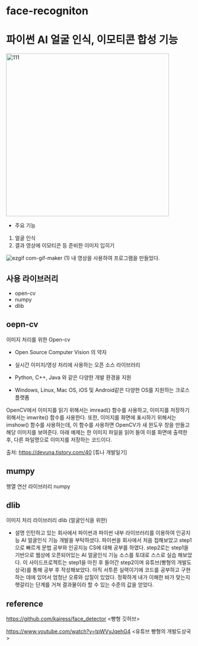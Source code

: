 ﻿# face-recogniton
 
 
 
 # 파이썬 AI 얼굴 인식, 이모티콘 합성 기능
 
 <img width="439" alt="111" src="https://user-images.githubusercontent.com/78295968/124686441-1b91ac80-df0e-11eb-896c-51ccf5c27a98.png">

 
 - 주요 기능
 1. 얼굴 인식
 2. 결과 영상에 이모티콘 등 준비한 이미지 입히기
 
 ![ezgif com-gif-maker (1)](https://user-images.githubusercontent.com/78295968/124685882-1718c400-df0d-11eb-9efc-c75b34439608.gif)
내 영상을 사용하여 프로그램을 만들었다.


 
 ## 사용 라이브러리
 - open-cv 
 - numpy 
 - dlib
 
 ## oepn-cv
 이미지 처리를 위한 Open-cv
 
- Open Source Computer Vision 의 약자

- 실시간 이미지/영상 처리에 사용하는 오픈 소스 라이브러리 

- Python, C++, Java 와 같은 다양한 개발 환경을 지원

- Windows, Linux, Mac OS, iOS 및 Android같은 다양한 OS를 지원하는 크로스 플랫폼

OpenCV에서 이미지를 읽기 위해서는 imread() 함수를 사용하고, 이미지를 저장하기 위해서는 imwrite() 함수를 사용한다. 또한, 이미지를 화면에 표시하기 위해서는 imshow() 함수를 사용하는데, 이 함수를 사용하면 OpenCV가 새 윈도우 창을 만들고 해당 이미지를 보여준다. 아래 예제는 한 이미지 파일을 읽어 들여 이를 화면에 출력한 후, 다른 파일명으로 이미지를 저장하는 코드이다.



출처: https://devuna.tistory.com/40 [튜나 개발일기]
 
 ## mumpy
 행열 연산 라이브러리 numpy
 
 ## dlib
 이미지 처리 라이브러리 dlib (얼굴인식을 위한)
 
 - 설명
 인턴하고 있는 회사에서 파이썬과 파이썬 내부 라이브러리를 이용하여 인공지능 AI 얼굴인식 기능 개발을 부탁하셨다.
 파이썬을 회사에서 처음 접해보았고 step1으로 빠르게 문법 공부와 인공지능 CS에 대해 공부를 하였다.
 step2로는 step1을 기반으로 웹상에 오픈되어있는 AI 얼굴인식 기능 소스를 토대로 스스로 실습 해보았다.
 이 사이드프로젝트는 step1을 마친 후 들어간 step2이며 유튜브(빵형의 개발도상국)를 통해 공부 후 작성해보았다.
 아직 서투른 실력이기에 코드를 공부하고 구현하는 데에 있어서 엄청난 오류와 삽질이 있었다. 
 정확하게 내가 이해한 바가 맞는지 햇갈리는 단계를 거쳐 결과물이라 할 수 있는 수준의 값을 얻었다.
 
 ## reference
 https://github.com/kairess/face_detector <빵형 깃허브>
 
 https://www.youtube.com/watch?v=tpWVyJqehG4 <유튜브 빵형의 개발도상국>
 

